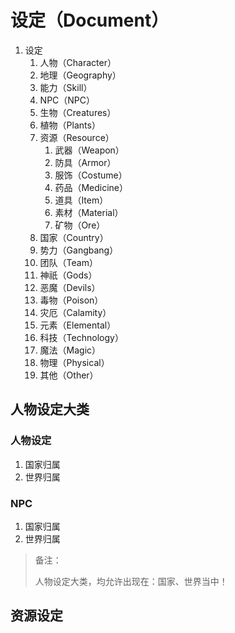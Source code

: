 # 设定（Document）

1. 设定
   1. 人物（Character）
   2. 地理（Geography）
   3. 能力（Skill）
   4. NPC（NPC）
   5. 生物（Creatures）
   6. 植物（Plants）
   7. 资源（Resource）
      1. 武器（Weapon）
      2. 防具（Armor）
      3. 服饰（Costume）
      4. 药品（Medicine）
      5. 道具（Item）
      6. 素材（Material）
      7. 矿物（Ore）
   8. 国家（Country）
   9. 势力（Gangbang）
   10. 团队（Team）
   11. 神祇（Gods）
   12. 恶魔（Devils）
   13. 毒物（Poison）
   14. 灾厄（Calamity）
   15. 元素（Elemental）
   16. 科技（Technology）
   17. 魔法（Magic）
   18. 物理（Physical）
   19. 其他（Other）

## 人物设定大类

### 人物设定

1. 国家归属
2. 世界归属

### NPC

1. 国家归属
2. 世界归属

> 备注：
>
> 人物设定大类，均允许出现在：国家、世界当中！

## 资源设定

